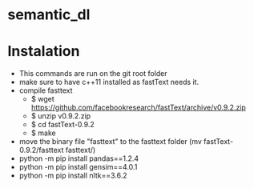 # semantic_dl


# Instalation
- This commands are run on the git root folder
- make sure to have c++11 installed as fastText needs it.
- compile fasttext 
    - $ wget https://github.com/facebookresearch/fastText/archive/v0.9.2.zip
    - $ unzip v0.9.2.zip
    - $ cd fastText-0.9.2
    - $ make 
- move the binary file "fasttext" to the fasttext folder (mv fastText-0.9.2/fasttext fasttext/) 
- python -m pip install pandas==1.2.4
- python -m pip install gensim==4.0.1
- python -m pip install nltk==3.6.2
